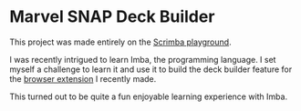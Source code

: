 # Marvel SNAP Deck Builder

This project was made entirely on the [Scrimba playground](https://scrimba.com/scrim/cvqNRmH8).

I was recently intrigued to learn Imba, the programming language. I set myself a challenge to learn it and use it to build the deck builder feature for the [browser extension](https://github.com/guymelef/snap-chrome-extension) I recently made.

This turned out to be quite a fun enjoyable learning experience with Imba.